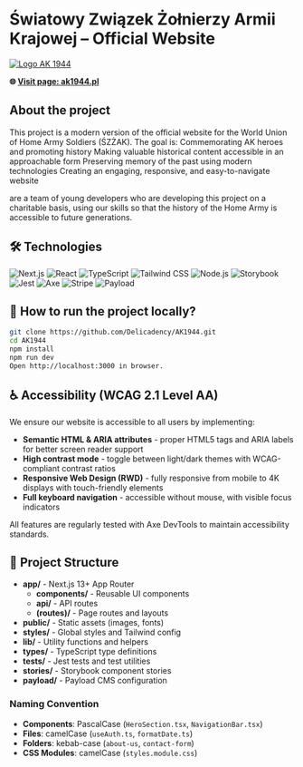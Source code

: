 # Światowy Związek Żołnierzy Armii Krajowej – Official Website

<a href="https://ak1944.pl">
  <img src="https://ak1944.pl/_next/image?url=%2Fimages%2FLogo_SZZAK.png&w=256&q=75" alt="Logo AK 1944">
</a>

**🌐 <a href="https://ak1944.pl">Visit page: ak1944.pl</a>**

## About the project

This project is a modern version of the official website for the World Union of Home Army Soldiers (ŚZŻAK). The goal is:
Commemorating AK heroes and promoting history
Making valuable historical content accessible in an approachable form
Preserving memory of the past using modern technologies
Creating an engaging, responsive, and easy-to-navigate website

are a team of young developers who are developing this project on a charitable basis, using our skills so that the history of the Home Army is accessible to future generations.

## 🛠️ Technologies

![Next.js](https://img.shields.io/badge/Next.js-000000?style=for-the-badge&logo=nextdotjs&logoColor=white)
![React](https://img.shields.io/badge/React-61DAFB?style=for-the-badge&logo=react&logoColor=black)
![TypeScript](https://img.shields.io/badge/TypeScript-3178C6?style=for-the-badge&logo=typescript&logoColor=white)
![Tailwind CSS](https://img.shields.io/badge/Tailwind_CSS-38B2AC?style=for-the-badge&logo=tailwind-css&logoColor=white)
![Node.js](https://img.shields.io/badge/Node.js-339933?style=for-the-badge&logo=nodedotjs&logoColor=white)
![Storybook](https://img.shields.io/badge/Storybook-FF4785?style=for-the-badge&logo=storybook&logoColor=white)
![Jest](https://img.shields.io/badge/Jest-C21325?style=for-the-badge&logo=jest&logoColor=white)
![Axe](https://img.shields.io/badge/Axe-2E2E2E?style=for-the-badge&logo=axe&logoColor=white)
![Stripe](https://img.shields.io/badge/Stripe-008CDD?style=for-the-badge&logo=stripe&logoColor=white)
![Payload](https://img.shields.io/badge/Payload-000000?style=for-the-badge&logo=payload&logoColor=white)

## 🚀 How to run the project locally?

```bash
git clone https://github.com/Delicadency/AK1944.git
cd AK1944
npm install
npm run dev
Open http://localhost:3000 in browser.
```

## ♿ Accessibility (WCAG 2.1 Level AA)

We ensure our website is accessible to all users by implementing:

- **Semantic HTML & ARIA attributes** - proper HTML5 tags and ARIA labels for better screen reader support
- **High contrast mode** - toggle between light/dark themes with WCAG-compliant contrast ratios
- **Responsive Web Design (RWD)** - fully responsive from mobile to 4K displays with touch-friendly elements
- **Full keyboard navigation** - accessible without mouse, with visible focus indicators

All features are regularly tested with Axe DevTools to maintain accessibility standards.

## 📁 Project Structure

- **app/** - Next.js 13+ App Router
  - **components/** - Reusable UI components
  - **api/** - API routes
  - **(routes)/** - Page routes and layouts
- **public/** - Static assets (images, fonts)
- **styles/** - Global styles and Tailwind config
- **lib/** - Utility functions and helpers
- **types/** - TypeScript type definitions
- **tests/** - Jest tests and test utilities
- **stories/** - Storybook component stories
- **payload/** - Payload CMS configuration

### Naming Convention

- **Components**: PascalCase (`HeroSection.tsx`, `NavigationBar.tsx`)
- **Files**: camelCase (`useAuth.ts`, `formatDate.ts`)
- **Folders**: kebab-case (`about-us`, `contact-form`)
- **CSS Modules**: camelCase (`styles.module.css`)
